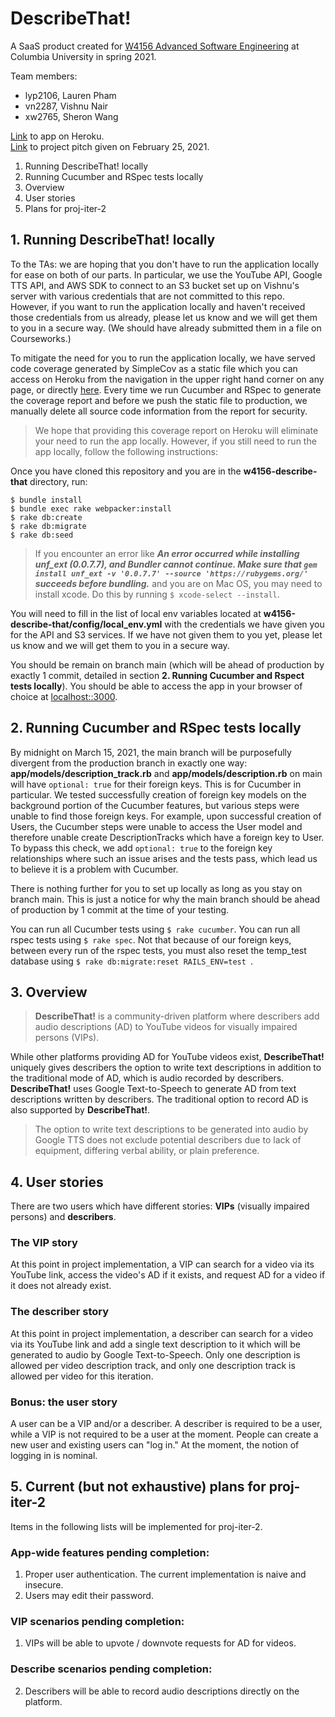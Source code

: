# DescribeThat!

A SaaS product created for [W4156 Advanced Software Engineering](http://www.cs.columbia.edu/~junfeng/21sp-w4156/) at Columbia University in spring 2021.

Team members:
- lyp2106, Lauren Pham
- vn2287, Vishnu Nair
- xw2765, Sheron Wang

[Link](https://describe-that.herokuapp.com) to app on Heroku.  
[Link](https://youtu.be/_Xu9e_M3s20) to project pitch given on February 25, 2021.

1. Running DescribeThat! locally
2. Running Cucumber and RSpec tests locally
3. Overview
4. User stories
5. Plans for proj-iter-2

## 1. Running DescribeThat! locally
To the TAs: we are hoping that you don't have to run the application locally for ease on both of our parts. In particular, we use the YouTube API, Google TTS API, and AWS SDK to connect to an S3 bucket set up on Vishnu's server with various credentials that are not committed to this repo. However, if you want to run the application locally and haven't received those credentials from us already, please let us know and we will get them to you in a secure way. (We should have already submitted them in a file on Courseworks.)  

To mitigate the need for you to run the application locally, we have served code coverage generated by SimpleCov as a static file which you can access on Heroku from the navigation in the upper right hand corner on any page, or directly [here](https://describe-that.herokuapp.com/coverage). Every time we run Cucumber and RSpec to generate the coverage report and before we push the static file to production, we manually delete all source code information from the report for security.  

> We hope that providing this coverage report on Heroku will eliminate your need to run the app locally. However, if you still need to run the app locally, follow the following instructions:  

Once you have cloned this repository and you are in the **w4156-describe-that** directory, run:
```
$ bundle install
$ bundle exec rake webpacker:install
$ rake db:create
$ rake db:migrate
$ rake db:seed
```
> If you encounter an error like ***An error occurred while installing unf_ext (0.0.7.7), and Bundler cannot continue. Make sure that `gem install unf_ext -v '0.0.7.7' --source 'https://rubygems.org/'` succeeds before bundling.*** and you are on Mac OS, you may need to install xcode. Do this by running ```$ xcode-select --install```.

You will need to fill in the list of local env variables located at **w4156-describe-that/config/local_env.yml** with the credentials we have given you for the API and S3 services. If we have not given them to you yet, please let us know and we will get them to you in a secure way.  

You should be remain on branch main (which will be ahead of production by exactly 1 commit, detailed in section **2. Running Cucumber and Rspect tests locally**). You should be able to access the app in your browser of choice at [localhost::3000](localhost::3000).

## 2. Running Cucumber and RSpec tests locally
By midnight on March 15, 2021, the main branch will be purposefully divergent from the production branch in exactly one way: **app/models/description_track.rb** and **app/models/description.rb** on main will have ```optional: true``` for their foreign keys. This is for Cucumber in particular. We tested successfully creation of foreign key models on the background portion of the Cucumber features, but various steps were unable to find those foreign keys. For example, upon successful creation of Users, the Cucumber steps were unable to access the User model and therefore unable create DescriptionTracks which have a foreign key to User. To bypass this check, we add ```optional: true``` to the foreign key relationships where such an issue arises and the tests pass, which lead us to believe it is a problem with Cucumber.  

There is nothing further for you to set up locally as long as you stay on branch main. This is just a notice for why the main branch should be ahead of production by 1 commit at the time of your testing.  

You can run all Cucumber tests using ```$ rake cucumber```.
You can run all rspec tests using ```$ rake spec```. Not that because of our foreign keys, between every run of the rspec tests, you must also reset the temp_test database using ```$ rake db:migrate:reset RAILS_ENV=test ```.

## 3. Overview

> **DescribeThat!** is a community-driven platform where describers add audio descriptions (AD) to YouTube videos for visually impaired persons (VIPs).

While other platforms providing AD for YouTube videos exist, **DescribeThat!** uniquely gives describers the option to write text descriptions in addition to the traditional mode of AD, which is audio recorded by describers. **DescribeThat!** uses Google Text-to-Speech to generate AD from text descriptions written by describers. The traditional option to record AD is also supported by **DescribeThat!**.

> The option to write text descriptions to be generated into audio by Google TTS does not exclude potential describers due to lack of equipment, differing verbal ability, or plain preference.

## 4. User stories
There are two users which have different stories: **VIPs** (visually impaired persons) and **describers**.

### The **VIP** story
At this point in project implementation, a VIP can search for a video via its YouTube link, access the video's AD if it exists, and request AD for a video if it does not already exist.

### The describer story
At this point in project implementation, a describer can search for a video via its YouTube link and add a single text description to it which will be generated to audio by Google Text-to-Speech. Only one description is allowed per video description track, and only one description track is allowed per video for this iteration.

### Bonus: the user story
A user can be a VIP and/or a describer. A describer is required to be a user, while a VIP is not required to be a user at the moment. People can create a new user and existing users can "log in." At the moment, the notion of logging in is nominal.

## 5. Current (but not exhaustive) plans for proj-iter-2

Items in the following lists will be implemented for proj-iter-2.

### App-wide features pending completion:
1. Proper user authentication. The current implementation is naive and insecure.
2. Users may edit their password.

### VIP scenarios pending completion:
1. VIPs will be able to upvote / downvote requests for AD for videos.

### Describe scenarios pending completion:
2. Describers will be able to record audio descriptions directly on the platform.
